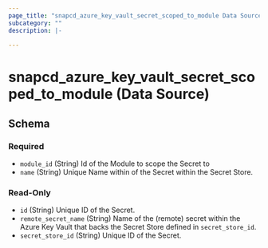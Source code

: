 ```yaml
---
page_title: "snapcd_azure_key_vault_secret_scoped_to_module Data Source - snapcd"
subcategory: ""
description: |-
  
---
```


# snapcd_azure_key_vault_secret_scoped_to_module (Data Source)






<!-- schema generated by tfplugindocs -->
## Schema

### Required

- `module_id` (String) Id of the Module to scope the Secret to
- `name` (String) Unique Name within of the Secret within the Secret Store.

### Read-Only

- `id` (String) Unique ID of the Secret.
- `remote_secret_name` (String) Name of the (remote) secret within the Azure Key Vault that backs the Secret Store defined in `secret_store_id`.
- `secret_store_id` (String) Unique ID of the Secret.
